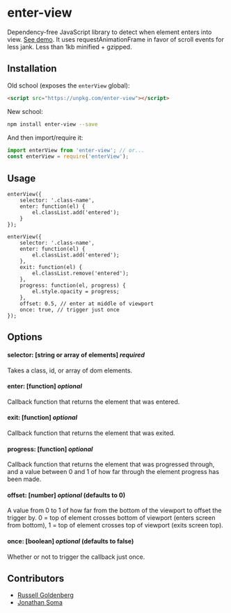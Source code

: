 # enter-view

Dependency-free JavaScript library to detect when element enters into view. [See demo](https://russellgoldenberg.github.io/enter-view/). It uses requestAnimationFrame in favor of scroll events for less jank. Less than 1kb minified + gzipped.

## Installation
Old school (exposes the `enterView` global):

```html
<script src="https://unpkg.com/enter-view"></script>
```

New school:

```sh
npm install enter-view --save
```

And then import/require it:

```js
import enterView from 'enter-view'; // or...
const enterView = require('enterView');
```

## Usage

```
enterView({
	selector: '.class-name',
	enter: function(el) {
		el.classList.add('entered');
	}
});
```

```
enterView({
	selector: '.class-name',
	enter: function(el) {
		el.classList.add('entered');
	},
	exit: function(el) {
		el.classList.remove('entered');
	},
	progress: function(el, progress) {
		el.style.opacity = progress;
	},
	offset: 0.5, // enter at middle of viewport
	once: true, // trigger just once
});
```

## Options

#### selector: [string or array of elements] _required_

Takes a class, id, or array of dom elements.

#### enter: [function] _optional_

Callback function that returns the element that was entered.

#### exit: [function] _optional_

Callback function that returns the element that was exited.

#### progress: [function] _optional_

Callback function that returns the element that was progressed through, and a value between 0 and 1 of how far through the element progress has been made.

#### offset: [number] _optional_ (defaults to 0)

A value from 0 to 1 of how far from the bottom of the viewport to offset the trigger by. 0 = top of element crosses bottom of viewport (enters screen from bottom), 1 = top of element crosses top of viewport (exits screen top).

#### once: [boolean] _optional_ (defaults to false)

Whether or not to trigger the callback just once.

## Contributors

- [Russell Goldenberg](https://github.com/russellgoldenberg)
- [Jonathan Soma](https://github.com/jsoma)
